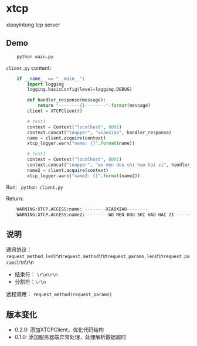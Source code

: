 xtcp
====

xiaoyintong tcp server

Demo
----

```python
    python main.py
```

``client.py`` content:

```python
    if __name__ == "__main__":
        import logging
        logging.basicConfig(level=logging.DEBUG)

        def handler_response(message):
            return "--------{}--------".format(message)
        client = XTCPClient()

        # test1
        context = Context("localhost", 8001)
        context.concat("toupper", "xiaoxiao", handler_response)
        name = client.acquire(context)
        xtcp_logger.warn("name: {}".format(name))

        # test1
        context = Context("localhost", 8001)
        context.concat("toupper", "wo men dou shi hao hai zi", handler_response)
        name2 = client.acquire(context)
        xtcp_logger.warn("name2: {}".format(name2))
```

Run: `` python client.py``

Return:

```python
    WARNING:XTCP.ACCESS:name: --------XIAOXIAO--------
    WARNING:XTCP.ACCESS:name2: --------WO MEN DOU SHI HAO HAI ZI--------
```


说明
----

通讯协议：
``request_method_len``\r\n``request_method``\r\n``request_params_len``\r\n``request_params``\r\n\r\n

- 结束符： ``\r\n\r\n``
- 分割符：``\r\n``

远程调用： ``request_method(request_params)``

版本变化
-------

- 0.2.0: 添加XTCPClient，优化代码结构
- 0.1.0: 添加服务器端异常处理，处理解析数据超时

